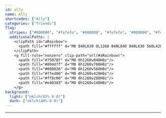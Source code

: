```yaml
---
id: ally
name: Ally
shortcodes: ["Ally"]
categories: ["friends"]
flag:
  stripes: ["#000000", "#fefefe", "#000000", "#fefefe", "#000000", "#fefefe"]
  additionalPaths: |
    <clipPath id="aRainbow">
      <path fill="#ffffff" d="M0 840L630 0L1260 840L840 840L630 560L420 840Z"/>
    </clipPath>
    <g fill-rule="nonzero" clip-path="url(#aRainbow)">
      <path fill="#750787" d="M0 0h1260v840H0z"/>
      <path fill="#004dff" d="M0 0h1260v700H0z"/>
      <path fill="#008026" d="M0 0h1260v560H0z"/>
      <path fill="#ffed00" d="M0 0h1260v420H0z"/>
      <path fill="#ff8c00" d="M0 0h1260v280H0z"/>
      <path fill="#e40303" d="M0 0h1260v140H0z"/>
    </g>
background:
  light: ["oklch(85% 0 0)"]
  dark: ["oklch(40% 0 0)"]
---
```


---
